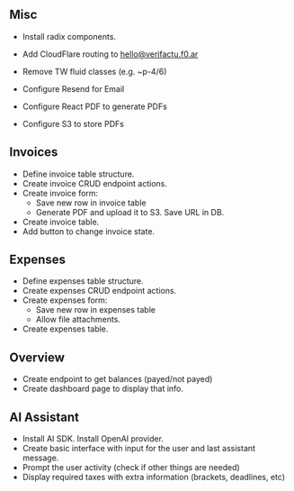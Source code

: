 ## Misc

- Install radix components.
- Add CloudFlare routing to hello@verifactu.f0.ar
- Remove TW fluid classes (e.g. ~p-4/6)

- Configure Resend for Email
- Configure React PDF to generate PDFs
- Configure S3 to store PDFs

## Invoices

- Define invoice table structure.
- Create invoice CRUD endpoint actions.
- Create invoice form:
  - Save new row in invoice table
  - Generate PDF and upload it to S3. Save URL in DB.
- Create invoice table.
- Add button to change invoice state.

## Expenses

- Define expenses table structure.
- Create expenses CRUD endpoint actions.
- Create expenses form:
  - Save new row in expenses table
  - Allow file attachments.
- Create expenses table.

## Overview

- Create endpoint to get balances (payed/not payed)
- Create dashboard page to display that info.

## AI Assistant

- Install AI SDK. Install OpenAI provider.
- Create basic interface with input for the user and last assistant message.
- Prompt the user activity (check if other things are needed)
- Display required taxes with extra information (brackets, deadlines, etc)
